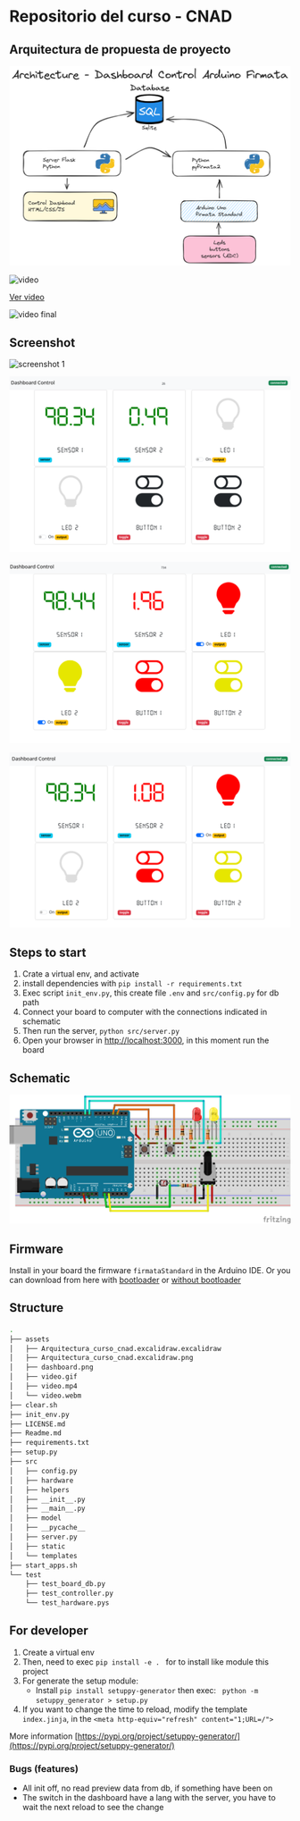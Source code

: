 # Repositorio del curso - CNAD

## Arquitectura de propuesta de proyecto 
![arq](assets/Arquitectura_curso_cnad.png)

![video](./assets/video.gif)

[Ver video](https://raw.githubusercontent.com/jalmx/curso_cnad/master/assets/video.mp4)

![video final](./assets/video_final.gif)

## Screenshot

![screenshot 1](./assets/dashboard.png)

![screenshot 2](./assets/dashboard_2.png)

![screenshot 2](./assets/dashboard_3.png)

![screenshot 2](./assets/dashboard_4.png)


## Steps to start

1. Crate a virtual env, and activate
2. install dependencies with `pip install -r requirements.txt`
3. Exec script `init_env.py`, this create file `.env` and `src/config.py` for db path
4. Connect your board to computer with the connections indicated in schematic
5. Then run the server, `python src/server.py`
6. Open your browser in [http://localhost:3000](http://localhost:3000), in this moment run the board

## Schematic

![schematic](./src/hardware/assets/board_connection_bb.png)

## Firmware

Install in your board the firmware `firmataStandard` in the Arduino IDE. 
Or you can download from here with [bootloader](./src/hardware/assets/firmware/StandardFirmata.ino.with_bootloader.hex) or [without bootloader](./src/hardware/assets/firmware/StandardFirmata.ino.hex)

## Structure

```bash
.
├── assets
│   ├── Arquitectura_curso_cnad.excalidraw.excalidraw
│   ├── Arquitectura_curso_cnad.excalidraw.png
│   ├── dashboard.png
│   ├── video.gif
│   ├── video.mp4
│   └── video.webm
├── clear.sh
├── init_env.py
├── LICENSE.md
├── Readme.md
├── requirements.txt
├── setup.py
├── src
│   ├── config.py
│   ├── hardware
│   ├── helpers
│   ├── __init__.py
│   ├── __main__.py
│   ├── model
│   ├── __pycache__
│   ├── server.py
│   ├── static
│   └── templates
├── start_apps.sh
└── test
    ├── test_board_db.py
    ├── test_controller.py
    └── test_hardware.pys
```

## For developer

1. Create a virtual env
2. Then, need to exec `pip install -e . ` for to install like module this project
3. For generate the setup module:
    - Install `pip install setuppy-generator` then exec: ` python -m setuppy_generator > setup.py`
4. If you want to change the time to reload, modify the template `index.jinja`, in the `<meta http-equiv="refresh" content="1;URL=/">`

More information [https://pypi.org/project/setuppy-generator/](https://pypi.org/project/setuppy-generator/)

### Bugs (features)

- All init off, no read preview data from db, if something have been on
- The switch in the dashboard have a lang with the server, you have to wait the next reload to see the change